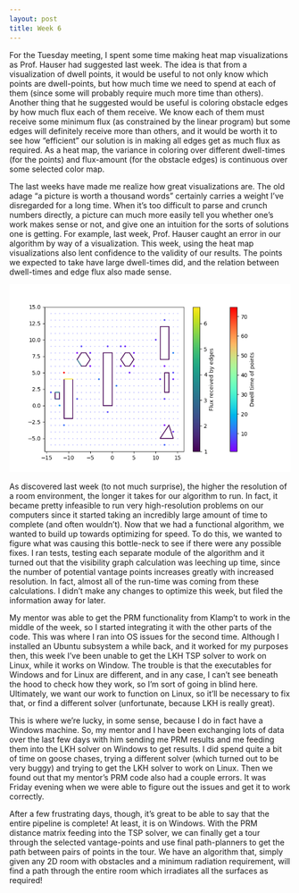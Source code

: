 ```yaml
---
layout: post
title: Week 6
---
```

For the Tuesday meeting, I spent some time making heat map visualizations as Prof. Hauser had suggested last week. The idea is that from a visualization of dwell points, it would be useful to not only know which points are dwell-points, but how much time we need to spend at each of them (since some will probably require much more time than others). Another thing that he suggested would be useful is coloring obstacle edges by how much flux each of them receive. We know each of them must receive some minimum flux (as constrained by the linear program) but some edges will definitely receive more than others, and it would be worth it to see how “efficient” our solution is in making all edges get as much flux as required. As a heat map, the variance in coloring over different dwell-times (for the points) and flux-amount (for the obstacle edges) is continuous over some selected color map.

The last weeks have made me realize how great visualizations are. The old adage “a picture is worth a thousand words” certainly carries a weight I’ve disregarded for a long time. When it’s too difficult to parse and crunch numbers directly, a picture can much more easily tell you whether one’s work makes sense or not, and give one an intuition for the sorts of solutions one is getting. For example, last week, Prof. Hauser caught an error in our algorithm by way of a visualization. This week, using the heat map visualizations also lent confidence to the validity of our results. The points we expected to take have large dwell-times did, and the relation between dwell-times and edge flux also made sense. 

![Heat Map for a Room](/images/heatMapActualRoom.PNG)

As discovered last week (to not much surprise), the higher the resolution of a room environment, the longer it takes for our algorithm to run. In fact, it became pretty infeasible to run very high-resolution problems on our computers since it started taking an incredibly large amount of time to complete (and often wouldn’t). Now that we had a functional algorithm, we wanted to build up towards optimizing for speed. To do this, we wanted to figure what was causing this bottle-neck to see if there were any possible fixes. I ran tests, testing each separate module of the algorithm and it turned out that the visibility graph calculation was leeching up time, since the number of potential vantage points increases greatly with increased resolution. In fact, almost all of the run-time was coming from these calculations. I didn’t make any changes to optimize this week, but filed the information away for later. 

My mentor was able to get the PRM functionality from Klamp’t to work in the middle of the week, so I started integrating it with the other parts of the code. This was where I ran into OS issues for the second time. Although I installed an Ubuntu subsystem a while back, and it worked for my purposes then, this week I’ve been unable to get the LKH TSP solver to work on Linux, while it works on Window. The trouble is that the executables for Windows and for Linux are different, and in any case, I can’t see beneath the hood to check how they work, so I’m sort of going in blind here. Ultimately, we want our work to function on Linux, so it’ll be necessary to fix that, or find a different solver (unfortunate, because LKH is really great). 

This is where we’re lucky, in some sense, because I do in fact have a Windows machine. So, my mentor and I have been exchanging lots of data over the last few days with him sending me PRM results and me feeding them into the LKH solver on Windows to get results. I did spend quite a bit of time on goose chases, trying a different solver (which turned out to be very buggy) and trying to get the LKH solver to work on Linux. Then we found out that my mentor’s PRM code also had a couple errors. It was Friday evening when we were able to figure out the issues and get it to work correctly. 

After a few frustrating days, though, it’s great to be able to say that the entire pipeline is complete! At least, it is on Windows. With the PRM distance matrix feeding into the TSP solver, we can finally get a tour through the selected vantage-points and use final path-planners to get the path between pairs of points in the tour. We have an algorithm that, simply given any 2D room with obstacles and a minimum radiation requirement, will find a path through the entire room which irradiates all the surfaces as required!  
 
